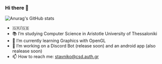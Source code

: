 ### Hi there 👋

![Anurag's GitHub stats](https://github-readme-stats.vercel.app/api?username=StavrosNik4&show_icons=true&theme=transparent)

- 🇬🇷/🇬🇧 
- 📚 I’m studying Computer Science in Aristotle University of Thessaloniki
- 🌱 I’m currently learning Graphics with OpenGL
- 🔭 I’m working on a Discord Bot (release soon) and an android app (also realease soon)
- 📫 How to reach me: stavniko@csd.auth.gr

<!--
**StavrosNik4/StavrosNik4** is a ✨ _special_ ✨ repository because its `README.md` (this file) appears on your GitHub profile.

Here are some ideas to get you started:

- 🔭 I’m currently working on ...
- 🌱 I’m currently learning ...
- 👯 I’m looking to collaborate on ...
- 🤔 I’m looking for help with ...
- 💬 Ask me about ...
- 📫 How to reach me: ...
- 😄 Pronouns: ...
- ⚡ Fun fact: ...
-->
